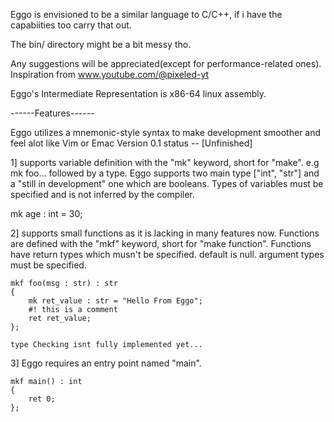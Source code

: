 Eggo is envisioned to be a similar language to C/C++, if i have the capabiities too carry that out.

The bin/ directory might be a bit messy tho.

Any suggestions will be appreciated(except for performance-related ones).
Inspiration from  	www.youtube.com/@pixeled-yt

Eggo's Intermediate Representation is x86-64 linux assembly.

------Features------

Eggo utilizes a mnemonic-style syntax to make development smoother and feel alot like Vim or Emac
Version 0.1
status -- [Unfinished]

1] supports variable definition with the "mk" keyword, short for "make". e.g mk foo... followed by a type.
   Eggo supports two main type ["int", "str"] and a "still in development" one which are booleans. Types of variables 
   must be specified and is not inferred by the compiler.

   mk age : int = 30;
   
2] supports small functions as it is lacking in many features now. Functions are defined with the "mkf" keyword, short for
   "make function". Functions have return types which musn't be specified. default is null. argument types must be specified.

    mkf foo(msg : str) : str
    {
        mk ret_value : str = "Hello From Eggo";
        #! this is a comment
        ret ret_value;
    };

    type Checking isnt fully implemented yet...

 3] Eggo requires an entry point named "main".
 
    mkf main() : int
    {
        ret 0;
    };

    
